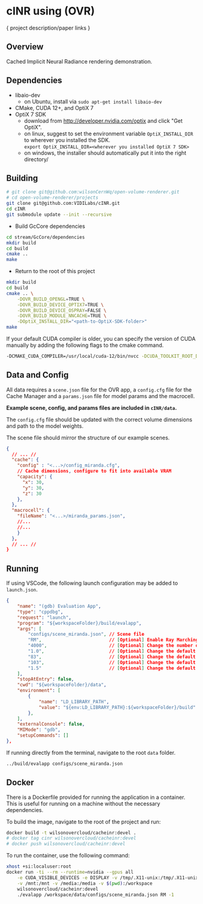 # cINR using (OVR)
{ project description/paper links }

## Overview

Cached Implicit Neural Radiance rendering demonstration.   

## Dependencies

- libaio-dev
    - on Ubuntu, install via `sudo apt-get install libaio-dev`
- CMake, CUDA 12+, and OptiX 7
- OptiX 7 SDK
    - download from http://developer.nvidia.com/optix and click "Get OptiX".
    - on linux, suggest to set the environment variable `OptiX_INSTALL_DIR` to wherever you installed the SDK.  
    `export OptiX_INSTALL_DIR=<wherever you installed OptiX 7 SDK>`
    - on windows, the installer should automatically put it into the right directory/

## Building

```bash
# git clone git@github.com:wilsonCernWq/open-volume-renderer.git
# cd open-volume-renderer/projects
git clone git@github.com:VIDILabs/cINR.git
cd cINR
git submodule update --init --recursive
```

- Build GcCore dependencies
```bash
cd stream/GcCore/dependencies
mkdir build
cd build
cmake ..
make
```

- Return to the root of this project
```bash
mkdir build
cd build
cmake .. \
    -DOVR_BUILD_OPENGL=TRUE \
    -DOVR_BUILD_DEVICE_OPTIX7=TRUE \
    -DOVR_BUILD_DEVICE_OSPRAY=FALSE \
    -DOVR_BUILD_MODULE_NNCACHE=TRUE \
    -DOptiX_INSTALL_DIR="<path-to-OptiX-SDK-folder>"
make
```

If your default CUDA compiler is older, you can specify the version of CUDA manually by adding the following flags to the cmake command.
```bash
-DCMAKE_CUDA_COMPILER=/usr/local/cuda-12/bin/nvcc -DCUDA_TOOLKIT_ROOT_DIR=/usr/local/cuda-12 
```

## Data and Config

All data requires a `scene.json` file for the OVR app, a `config.cfg` file for the Cache Manager and a `params.json` file for model params and the macrocell.

**Example scene, config, and params files are included in `cINR/data`.**  

The `config.cfg` file should be updated with the correct volume dimensions and path to the model weights.

The scene file should mirror the structure of our example scenes. 

```json
{ 
  // ... //
  "cache": {
    "config" : "<...>/config_miranda.cfg",
    // Cache dimensions, configure to fit into available VRAM
    "capacity": {
      "x": 30,
      "y": 30,
      "z": 30
    },
  },
  "macrocell": {
    "fileName": "<...>/miranda_params.json",
    //...
    //...
    }
  },
  // ... //
}
```

## Running

If using VSCode, the following launch configuration may be added to `launch.json`.
```json
{
    "name": "(gdb) Evaluation App",
    "type": "cppdbg",
    "request": "launch",
    "program": "${workspaceFolder}/build/evalapp",
    "args": [
        "configs/scene_miranda.json", // Scene file
        "RM",                         // [Optional] Enable Ray Marching(RM)/Path Tracing(PT) data recording 
        "4000",                       // [Optional] Change the number of frames to record
        "1.0",                        // [Optional] Change the default target LoD scaling factor
        "83",                         // [Optional] Change the default phi for the directional light source
        "103",                        // [Optional] Change the default theta for the directional light source
        "1.5"                         // [Optional] Change the default light intensity 
    ],
    "stopAtEntry": false,
    "cwd": "${workspaceFolder}/data",
    "environment": [
        {
            "name": "LD_LIBRARY_PATH",
            "value": "${env:LD_LIBRARY_PATH}:${workspaceFolder}/build"
        },
    ],
    "externalConsole": false,
    "MIMode": "gdb",
    "setupCommands": []
},
```

If running directly from the terminal, navigate to the root `data` folder.
```bash
../build/evalapp configs/scene_miranda.json
```

## Docker

There is a Dockerfile provided for running the application in a container. This is useful for running on a machine without the necessary dependencies.

To build the image, navigate to the root of the project and run:
```bash
docker build -t wilsonovercloud/cacheinr:devel .
# docker tag cinr wilsonovercloud/cacheinr:devel
# docker push wilsonovercloud/cacheinr:devel
```

To run the container, use the following command:

```bash
xhost +si:localuser:root
docker run -ti --rm --runtime=nvidia --gpus all                         \
    -e CUDA_VISIBLE_DEVICES -e DISPLAY -v /tmp/.X11-unix:/tmp/.X11-unix \
    -v /mnt:/mnt -v /media:/media -v $(pwd):/workspace                  \
    wilsonovercloud/cacheinr:devel                                      \
    ./evalapp /workspace/data/configs/scene_miranda.json RM -1
```
